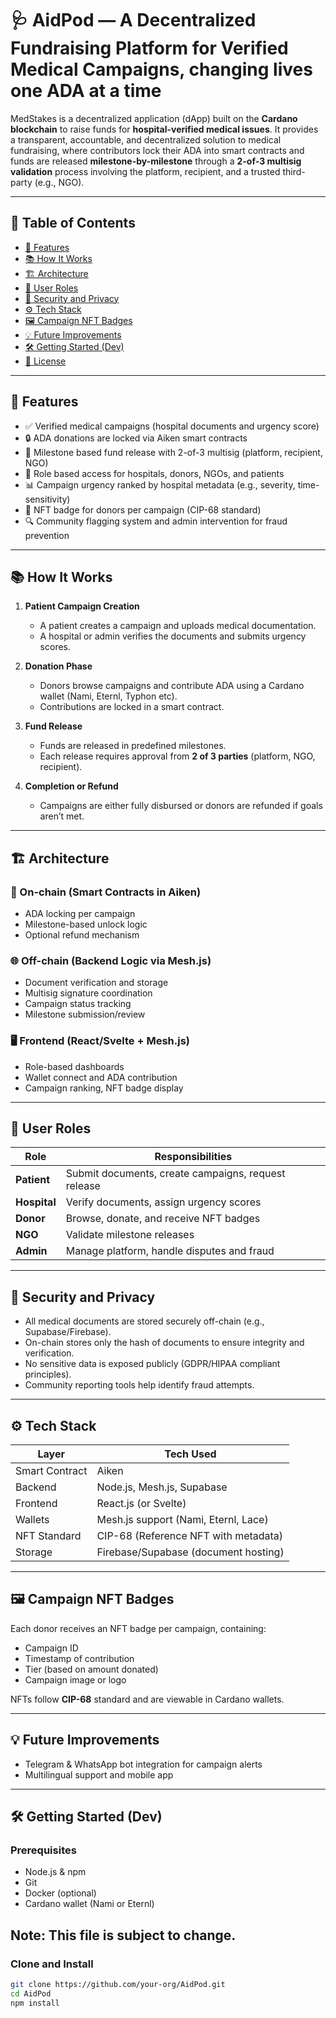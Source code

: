# 🩺 AidPod — A Decentralized Fundraising Platform for Verified Medical Campaigns, changing lives one ADA at a time

MedStakes is a decentralized application (dApp) built on the **Cardano blockchain** to raise funds for **hospital-verified medical issues**. It provides a transparent, accountable, and decentralized solution to medical fundraising, where contributors lock their ADA into smart contracts and funds are released **milestone-by-milestone** through a **2-of-3 multisig validation** process involving the platform, recipient, and a trusted third-party (e.g., NGO).

---

## 🚀 Table of Contents

- [📌 Features](#-features)
- [📚 How It Works](#-how-it-works)
- [🏗 Architecture](#-architecture)
- [👥 User Roles](#-user-roles)
- [🔐 Security and Privacy](#-security-and-privacy)
- [⚙️ Tech Stack](#️-tech-stack)
- [🖼 Campaign NFT Badges](#-campaign-nft-badges)
- [💡 Future Improvements](#-future-improvements)
- [🛠 Getting Started (Dev)](#-getting-started-dev)
- [📄 License](#-license)

---

## 📌 Features

- ✅ Verified medical campaigns (hospital documents and urgency score)
- 🔒 ADA donations are locked via Aiken smart contracts
- 🔁 Milestone based fund release with 2-of-3 multisig (platform, recipient, NGO)
- 🏥 Role based access for hospitals, donors, NGOs, and patients
- 📊 Campaign urgency ranked by hospital metadata (e.g., severity, time-sensitivity)
- 🏅 NFT badge for donors per campaign (CIP-68 standard)
- 🔍 Community flagging system and admin intervention for fraud prevention

---

## 📚 How It Works

1. **Patient Campaign Creation**  
   - A patient creates a campaign and uploads medical documentation.
   - A hospital or admin verifies the documents and submits urgency scores.

2. **Donation Phase**  
   - Donors browse campaigns and contribute ADA using a Cardano wallet (Nami, Eternl, Typhon etc).
   - Contributions are locked in a smart contract.

3. **Fund Release**  
   - Funds are released in predefined milestones.
   - Each release requires approval from **2 of 3 parties** (platform, NGO, recipient).

4. **Completion or Refund**  
   - Campaigns are either fully disbursed or donors are refunded if goals aren’t met.

---

## 🏗 Architecture

### 🧠 On-chain (Smart Contracts in Aiken)
- ADA locking per campaign
- Milestone-based unlock logic
- Optional refund mechanism

### 🌐 Off-chain (Backend Logic via Mesh.js)
- Document verification and storage
- Multisig signature coordination
- Campaign status tracking
- Milestone submission/review

### 🖥 Frontend (React/Svelte + Mesh.js)
- Role-based dashboards
- Wallet connect and ADA contribution
- Campaign ranking, NFT badge display

---

## 👥 User Roles

| Role      | Responsibilities                                     |
|-----------|-------------------------------------------------------|
| **Patient**   | Submit documents, create campaigns, request release |
| **Hospital**  | Verify documents, assign urgency scores            |
| **Donor**     | Browse, donate, and receive NFT badges             |
| **NGO**       | Validate milestone releases                        |
| **Admin**     | Manage platform, handle disputes and fraud         |

---

## 🔐 Security and Privacy

- All medical documents are stored securely off-chain (e.g., Supabase/Firebase).
- On-chain stores only the hash of documents to ensure integrity and verification.
- No sensitive data is exposed publicly (GDPR/HIPAA compliant principles).
- Community reporting tools help identify fraud attempts.

---

## ⚙️ Tech Stack

| Layer          | Tech Used                              |
|----------------|----------------------------------------|
| Smart Contract | Aiken                                  |
| Backend        | Node.js, Mesh.js, Supabase             |
| Frontend       | React.js (or Svelte)                   |
| Wallets        | Mesh.js support (Nami, Eternl, Lace)   |
| NFT Standard   | CIP-68 (Reference NFT with metadata)   |
| Storage        | Firebase/Supabase (document hosting)   |

---

## 🖼 Campaign NFT Badges

Each donor receives an NFT badge per campaign, containing:
- Campaign ID
- Timestamp of contribution
- Tier (based on amount donated)
- Campaign image or logo

NFTs follow **CIP-68** standard and are viewable in Cardano wallets.

---

## 💡 Future Improvements
- Telegram & WhatsApp bot integration for campaign alerts
- Multilingual support and mobile app

---

## 🛠 Getting Started (Dev)

### Prerequisites
- Node.js & npm
- Git
- Docker (optional)
- Cardano wallet (Nami or Eternl)


## Note: This file is subject to change.

### Clone and Install

```bash
git clone https://github.com/your-org/AidPod.git
cd AidPod
npm install


